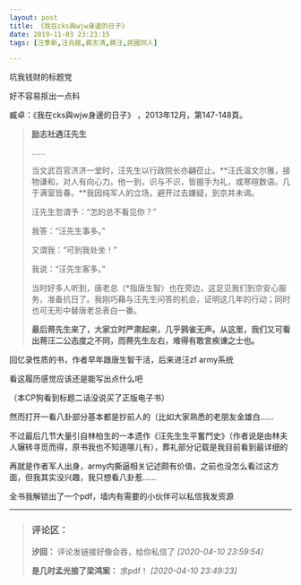 ```yaml
---
layout: post
title: 《我在cks與wjw身邊的日子》
date: 2019-11-03 23:23:15
tags: [汪季新,汪兆銘,蔣志清,蔣汪,民國同人]

---
```

坑我钱财的标题党

好不容易抠出一点料

臧卓：《我在cks與wjw身邊的日子》 ，2013年12月，第147-148頁。  

> **励志社遇汪先生**
> 
> ……
> 
> 当文武百官济济一堂时，汪先生以行政院长亦翩莅止。**汪氏温文尔雅，接物谦和，对人有向心力。他一到，识与不识，皆握手为礼，或寒暄数语。几于满室皆春。**我因纯军人的立场，避开过去嫌疑，到京并未谒。
> 
> 汪先生忽谓予：“怎的总不看见你？”
> 
> 我答：“汪先生事多。”
> 
> 又谓我：“可到我处坐！”
> 
> 我说：“汪先生客多。”
> 
> 当时好多人听到，唐老总（*指唐生智）也在旁边，这足见我们到京安心服务，准备抗日了。我刚巧藉与汪先生问答的机会，证明这几年的行动；同时也可无形中替唐老总表白一番。
> 
> **最后蒋先生来了，大家立时严肃起来，几乎鸦雀无声。从这里，我们又可看出蒋汪二公态度之不同，而蒋先生左右，难得有敢言疾谏之士也。**

回忆录性质的书，作者早年跟唐生智干活，后来进汪zf army系统

看这履历感觉应该还是能写出点什么吧

（本CP狗看到标题二话没说买了正版电子书）

然而打开一看八卦部分基本都是抄前人的（比如大家熟悉的老朋友金雄白……

不过最后几节大量引自林柏生的一本遗作《汪先生生平奮鬥史》（作者说是由林夫人辗转寻觅而得，原书我也不知道哪儿有），葬礼部分记载是我目前看到最详细的

再就是作者军人出身，army内撕逼相关记述颇有价值，之前也没怎么看过这方面，但我其实没兴趣，我只想看八卦惹……

全书我解锁出了一个pdf，墙内有需要的小伙伴可以私信我发资源

---
> ### 评论区：
>**汐回：** 评论发链接好像会吞，给你私信了  *[2020-04-10 23:59:54]*
>
>**是几时孟光接了梁鸿案：** 求pdf！  *[2020-04-10 23:49:23]*
>
>